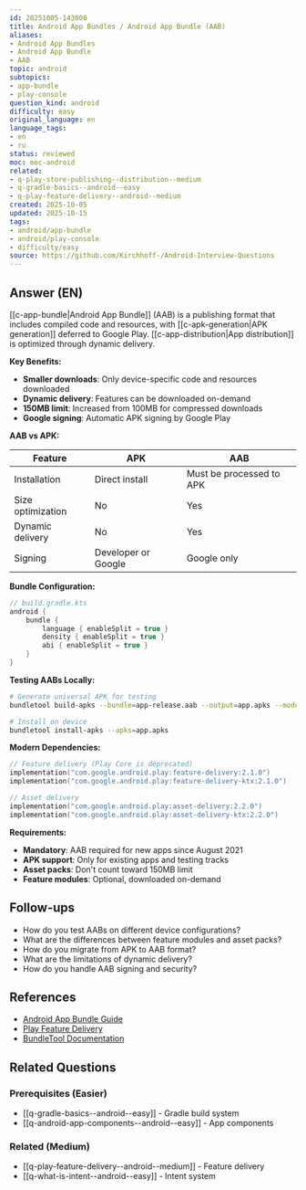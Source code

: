 ```yaml
---
id: 20251005-143000
title: Android App Bundles / Android App Bundle (AAB)
aliases:
- Android App Bundles
- Android App Bundle
- AAB
topic: android
subtopics:
- app-bundle
- play-console
question_kind: android
difficulty: easy
original_language: en
language_tags:
- en
- ru
status: reviewed
moc: moc-android
related:
- q-play-store-publishing--distribution--medium
- q-gradle-basics--android--easy
- q-play-feature-delivery--android--medium
created: 2025-10-05
updated: 2025-10-15
tags:
- android/app-bundle
- android/play-console
- difficulty/easy
source: https://github.com/Kirchhoff-/Android-Interview-Questions
---
```


## Answer (EN)
[[c-app-bundle|Android App Bundle]] (AAB) is a publishing format that includes compiled code and resources, with [[c-apk-generation|APK generation]] deferred to Google Play. [[c-app-distribution|App distribution]] is optimized through dynamic delivery.

**Key Benefits:**

- **Smaller downloads**: Only device-specific code and resources downloaded
- **Dynamic delivery**: Features can be downloaded on-demand
- **150MB limit**: Increased from 100MB for compressed downloads
- **Google signing**: Automatic APK signing by Google Play

**AAB vs APK:**

| Feature | APK | AAB |
|---------|-----|-----|
| Installation | Direct install | Must be processed to APK |
| Size optimization | No | Yes |
| Dynamic delivery | No | Yes |
| Signing | Developer or Google | Google only |

**Bundle Configuration:**

```kotlin
// build.gradle.kts
android {
    bundle {
        language { enableSplit = true }
        density { enableSplit = true }
        abi { enableSplit = true }
    }
}
```

**Testing AABs Locally:**

```bash
# Generate universal APK for testing
bundletool build-apks --bundle=app-release.aab --output=app.apks --mode=universal

# Install on device
bundletool install-apks --apks=app.apks
```

**Modern Dependencies:**

```kotlin
// Feature delivery (Play Core is deprecated)
implementation("com.google.android.play:feature-delivery:2.1.0")
implementation("com.google.android.play:feature-delivery-ktx:2.1.0")

// Asset delivery
implementation("com.google.android.play:asset-delivery:2.2.0")
implementation("com.google.android.play:asset-delivery-ktx:2.2.0")
```

**Requirements:**

- **Mandatory**: AAB required for new apps since August 2021
- **APK support**: Only for existing apps and testing tracks
- **Asset packs**: Don't count toward 150MB limit
- **Feature modules**: Optional, downloaded on-demand

## Follow-ups

- How do you test AABs on different device configurations?
- What are the differences between feature modules and asset packs?
- How do you migrate from APK to AAB format?
- What are the limitations of dynamic delivery?
- How do you handle AAB signing and security?

## References

- [Android App Bundle Guide](https://developer.android.com/guide/app-bundle)
- [Play Feature Delivery](https://developer.android.com/guide/playcore/feature-delivery)
- [BundleTool Documentation](https://developer.android.com/studio/command-line/bundletool)

## Related Questions

### Prerequisites (Easier)
- [[q-gradle-basics--android--easy]] - Gradle build system
- [[q-android-app-components--android--easy]] - App components

### Related (Medium)
- [[q-play-feature-delivery--android--medium]] - Feature delivery
- [[q-what-is-intent--android--easy]] - Intent system